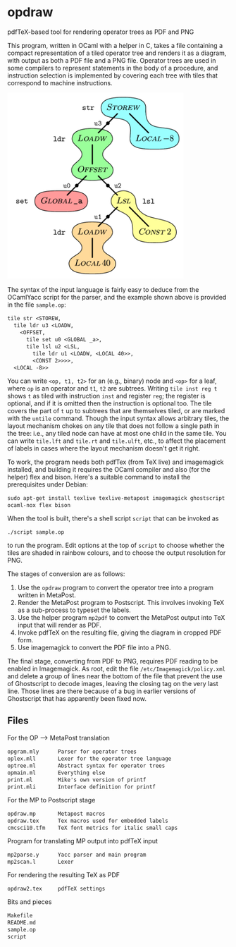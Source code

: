 # opdraw
pdfTeX-based tool for rendering operator trees as PDF and PNG

This program, written in OCaml with a helper in C, takes a file containing a compact representation of a tiled operator tree and renders it as a diagram, with output as both a PDF file and a PNG file.  Operator trees are used in some compilers to represent statements in the body of a procedure, and instruction selection is implemented by covering each tree with tiles that correspond to machine instructions.

<img src="sample.png" width=400/>

The syntax of the input language is fairly easy to deduce from the OCamlYacc script for the parser, and the example shown above is provided in the file `sample.op`:
````
tile str <STOREW,
  tile ldr u3 <LOADW,
    <OFFSET,
      tile set u0 <GLOBAL _a>,
      tile lsl u2 <LSL,
        tile ldr u1 <LOADW, <LOCAL 40>>,
        <CONST 2>>>>,
  <LOCAL -8>>
````
You can write `<op, t1, t2>` for an (e.g., binary) node and `<op>` for a leaf, where `op` is an operator and `t1`, `t2` are subtrees.  Writing `tile inst reg t` shows `t` as tiled with instruction `inst` and register `reg`; the register is optional, and if it is omitted then the instruction is optional too.  The tile covers the part of `t` up to subtrees that are themselves tiled, or are marked with the `untile` command.  Though the input syntax allows arbitrary tiles, the layout mechanism chokes on any tile that does not follow a single path in the tree: i.e., any tiled node can have at most one child in the same tile.  You can write `tile.lft` and `tile.rt` and `tile.ulft`, etc., to affect the placement of labels in cases where the layout mechanism doesn't get it right.

To work, the program needs both pdfTex (from TeX live) and imagemagick installed, and building it requires the OCaml compiler and also (for the helper) flex and bison.  Here's a suitable command to install the prerequisites under Debian:
````
sudo apt-get install texlive texlive-metapost imagemagick ghostscript ocaml-nox flex bison
````
When the tool is built, there's a shell script `script` that can be invoked as
````
./script sample.op
````
to run the program.  Edit options at the top of `script` to choose whether the tiles are shaded in rainbow colours, and to choose the output resolution for PNG.

The stages of conversion are as follows:
1. Use the `opdraw` program to convert the operator tree into a program written in MetaPost.
2. Render the MetaPost program to Postscript.  This involves invoking TeX as a sub-process to typeset the labels. 
3. Use the helper program `mp2pdf` to convert the MetaPost output into TeX input that will render as PDF.
4. Invoke pdfTeX on the resulting file, giving the diagram in cropped PDF form.
5. Use imagemagick to convert the PDF file into a PNG.

The final stage, converting from PDF to PNG, requires PDF reading to be enabled in Imagemagick.  As root, edit the file `/etc/Imagemagick/policy.xml` and delete a group of lines near the bottom of the file that prevent the use of Ghostscript to decode images, leaving the closing tag on the very last line.  Those lines are there because of a bug in earlier versions of Ghostscript that has apparently been fixed now.

## Files
For the OP --> MetaPost translation
````
opgram.mly      Parser for operator trees        
oplex.mll       Lexer for the operator tree language
optree.ml       Abstract syntax for operator trees
opmain.ml       Everything else
print.ml        Mike's own version of printf
print.mli       Interface definition for printf
````
For the MP to Postscript stage
````
opdraw.mp       Metapost macros
opdraw.tex      Tex macros used for embedded labels
cmcsci10.tfm    TeX font metrics for italic small caps
````
Program for translating MP output into pdfTeX input
````
mp2parse.y      Yacc parser and main program
mp2scan.l       Lexer
````
For rendering the resulting TeX as PDF
````
opdraw2.tex     pdfTeX settings
````
Bits and pieces
````
Makefile
README.md
sample.op
script
````
